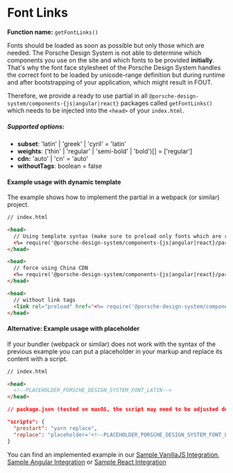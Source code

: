 # Font Links
**Function name:** `getFontLinks()`

Fonts should be loaded as soon as possible but only those which are needed. 
The Porsche Design System is not able to determine which components you use on the site and which fonts to be provided **initially**.
That's why the font face stylesheet of the Porsche Design System handles the correct font to be loaded by unicode-range definition but during runtime and after bootstrapping of your application, which might result in FOUT.

Therefore, we provide a ready to use partial in all `@porsche-design-system/components-{js|angular|react}` packages called `getFontLinks()` which needs to be injected into the `<head>` of your `index.html`.

##### Supported options:
- **subset**: 'latin' | 'greek' | 'cyril' = 'latin'
- **weights**: ('thin' | 'regular' | 'semi-bold' | 'bold')[] = ['regular']
- **cdn:** 'auto' | 'cn' = 'auto'
- **withoutTags**: boolean = false

#### Example usage with dynamic template

The example shows how to implement the partial in a webpack (or similar) project.

```html
// index.html

<head>
  // Using template syntax (make sure to preload only fonts which are really needed initially!)
  <%= require('@porsche-design-system/components-{js|angular|react}/partials').getFontLinks({ weights: ['regular', 'semi-bold'] }) %>
</head>

<head>
  // force using China CDN
  <%= require('@porsche-design-system/components-{js|angular|react}/partials').getFontLinks({ cdn: 'cn' }) %>
</head>

<head>
  // without link tags
  <link rel="preload" href="<%= require('@porsche-design-system/components-{js|angular|react}/partials').getFontLinks({ withoutTags: true })[0] %>" as="font" type="font/woff2" crossorigin>
</head>
```

#### Alternative: Example usage with placeholder

If your bundler (webpack or similar) does not work with the syntax of the previous example you can put a placeholder in your markup and replace its content with a script.

```html
// index.html

<head>
  <!--PLACEHOLDER_PORSCHE_DESIGN_SYSTEM_FONT_LATIN-->
</head>
``` 

```json
// package.json (tested on macOS, the script may need to be adjusted depending on the operating system used), make sure to adjust the path to the index.html file and use the correct partials package import from your framework {js|angular|react}

"scripts": {
  "prestart": "yarn replace",
  "replace": "placeholder='<!--PLACEHOLDER_PORSCHE_DESIGN_SYSTEM_FONT_LATIN-->' && partial=$placeholder$(node -e 'console.log(require(\"@porsche-design-system/components-js/partials\").getFontLinks({ weights: [\"regular\", \"semi-bold\"] }))') && regex=$placeholder'.*' && sed -i '' -E -e \"s@$regex@$partial@\" index.html",
}
``` 

You can find an implemented example in our [Sample VanillaJS Integration](https://github.com/porscheui/sample-integration-vanillajs), [Sample Angular Integration](https://github.com/porscheui/sample-integration-angular) or [Sample React Integration](https://github.com/porscheui/sample-integration-react)
